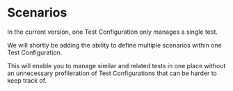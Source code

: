 # Scenarios
In the current version, one Test Configuration only manages a single test.

We will shortly be adding the ability to define multiple scenarios within one Test Configuration.

This will enable you to manage similar and related tests in one place without an unnecessary profileration of Test Configurations that can be harder to keep track of.

